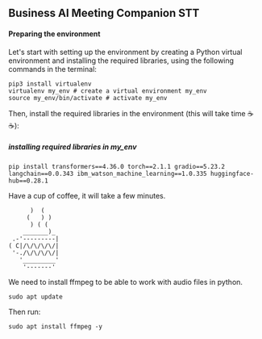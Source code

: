 ## Business AI Meeting Companion STT

#### Preparing the environment
Let's start with setting up the environment by creating a Python virtual environment and installing the required libraries, using the following commands in the terminal:
```env
pip3 install virtualenv 
virtualenv my_env # create a virtual environment my_env
source my_env/bin/activate # activate my_env
```

Then, install the required libraries in the environment (this will take time ☕️☕️):

##### installing required libraries in my_env
```env
pip install transformers==4.36.0 torch==2.1.1 gradio==5.23.2 langchain==0.0.343 ibm_watson_machine_learning==1.0.335 huggingface-hub==0.28.1
```

Have a cup of coffee, it will take a few minutes.
```env
      )  (
     (   ) )
      ) ( (
    _______)_
 .-'---------|  
( C|/\/\/\/\/|
 '-./\/\/\/\/|
   '_________'
    '-------'
```
We need to install ffmpeg to be able to work with audio files in python.

```env
sudo apt update
```
Then run:
```env
sudo apt install ffmpeg -y
```